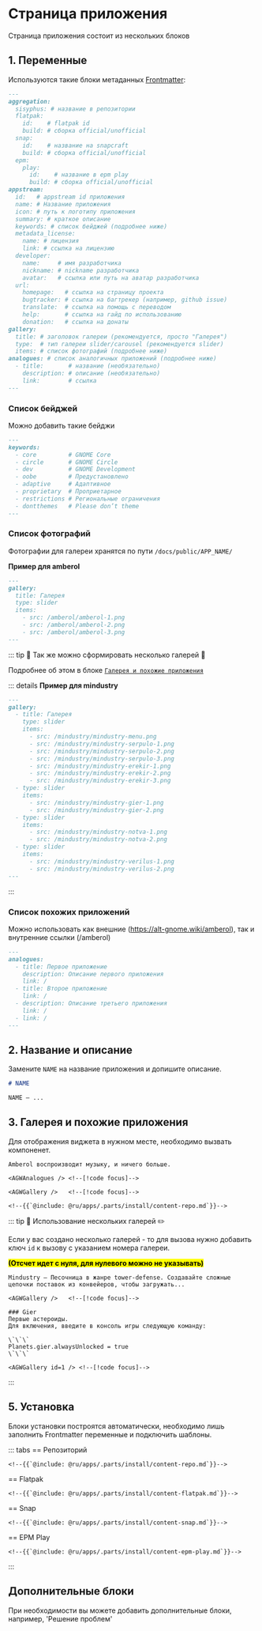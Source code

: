 # Страница приложения

Страница приложения состоит из нескольких блоков

## 1. Переменные

Используются такие блоки метаданных [Frontmatter](/reference/pages/vitepress#frontmatter):

<!-- prettier-ignore -->
```markdown
---
aggregation:
  sisyphus: # название в репозитории
  flatpak:
    id:    # flatpak id
    build: # сборка official/unofficial
  snap:
    id:    # название на snapcraft
    build: # сборка official/unofficial
  epm:
    play:
      id:    # название в epm play
      build: # сборка official/unofficial
appstream:
  id:   # appstream id приложения
  name: # Название приложения
  icon: # путь к логотипу приложения
  summary: # краткое описание
  keywords: # список бейджей (подробнее ниже)
  metadata_license:
    name: # лицензия
    link: # ссылка на лицензию
  developer:
    name:     # имя разработчика
    nickname: # nickname разработчика
    avatar:   # ссылка или путь на аватар разработчика
  url:
    homepage:   # ссылка на страницу проекта
    bugtracker: # ссылка на багтрекер (например, github issue)
    translate:  # ссылка на помощь с переводом
    help:       # ссылка на гайд по использованию
    donation:   # ссылка на донаты
gallery:
  title: # заголовок галереи (рекомендуется, просто "Галерея")
  type:  # тип галереи slider/carousel (рекомендуется slider)
  items: # список фотографий (подробнее ниже)
analogues: # список аналогичных приложений (подробнее ниже)
  - title:       # название (необязательно)
    description: # описание (необязательно)
    link:        # ссылка
---
```

### Список бейджей

Можно добавить такие бейджи

<!-- prettier-ignore -->
```markdown
---
keywords:
  - core         # GNOME Core
  - circle       # GNOME Circle
  - dev          # GNOME Development
  - oobe         # Предустановлено
  - adaptive     # Адаптивное
  - proprietary  # Проприетарное
  - restrictions # Региональные ограничения
  - dontthemes   # Please don’t theme
---
```

### Список фотографий

Фотографии для галереи хранятся по пути `/docs/public/APP_NAME/`

**Пример для amberol**

```markdown
---
gallery:
  title: Галерея
  type: slider
  items:
    - src: /amberol/amberol-1.png
    - src: /amberol/amberol-2.png
    - src: /amberol/amberol-3.png
---
```

::: tip :sunrise_over_mountains: Так же можно сформировать несколько галерей :art:

Подробнее об этом в блоке [`Галерея и похожие приложения`](#_3-галерея-и-похожие-приложения)

::: details **Пример для mindustry**
```markdown
---
gallery:
  - title: Галерея
    type: slider
    items:
      - src: /mindustry/mindustry-menu.png
      - src: /mindustry/mindustry-serpulo-1.png
      - src: /mindustry/mindustry-serpulo-2.png
      - src: /mindustry/mindustry-serpulo-3.png
      - src: /mindustry/mindustry-erekir-1.png
      - src: /mindustry/mindustry-erekir-2.png
      - src: /mindustry/mindustry-erekir-3.png
  - type: slider
    items:
      - src: /mindustry/mindustry-gier-1.png
      - src: /mindustry/mindustry-gier-2.png
  - type: slider
    items:
      - src: /mindustry/mindustry-notva-1.png
      - src: /mindustry/mindustry-notva-2.png
  - type: slider
    items:
      - src: /mindustry/mindustry-verilus-1.png
      - src: /mindustry/mindustry-verilus-2.png
---
```
:::


### Список похожих приложений

Можно использовать как внешние (https://alt-gnome.wiki/amberol), так и внутренние ссылки (/amberol)

```markdown
---
analogues:
  - title: Первое приложение
    description: Описание первого приложения
    link: /
  - title: Второе приложение
    link: /
  - description: Описание третьего приложения
    link: /
  - link: /
---
```

## 2. Название и описание

Замените `NAME` на название приложения и допишите описание.

```markdown
# NAME

NAME — ...
```

## 3. Галерея и похожие приложения

Для отображения виджета в нужном месте, необходимо вызвать компоненет.

```markdown-vue
Amberol воспроизводит музыку, и ничего больше.

<AGWAnalogues /> <!--[!code focus]-->

<AGWGallery />   <!--[!code focus]-->

<!--{{`@include: @ru/apps/.parts/install/content-repo.md`}}-->
```

::: tip :pushpin: Использование нескольких галерей :pencil2:

Если у вас создано несколько галерей - то для вызова нужно добавить ключ `id` к вызову с указанием номера галереи.

<mark>**(Отсчет идет с нуля, для нулевого можно не указывать)**</mark>

```markdown-vue
Mindustry — Песочница в жанре tower-defense. Создавайте сложные цепочки поставок из конвейеров, чтобы загружать...

<AGWGallery />   <!--[!code focus]-->

### Gier
Первые астероиды.
Для включения, введите в консоль игры следующую команду:

\`\`\`
Planets.gier.alwaysUnlocked = true
\`\`\`

<AGWGallery id=1 /> <!--[!code focus]-->

```

:::

## 5. Установка

Блоки установки построятся автоматически, необходимо лишь заполнить Frontmatter переменные и подключить шаблоны.

::: tabs
== Репозиторий

```markdown-vue
<!--{{`@include: @ru/apps/.parts/install/content-repo.md`}}-->
```

== Flatpak

```markdown-vue
<!--{{`@include: @ru/apps/.parts/install/content-flatpak.md`}}-->
```

== Snap

```markdown-vue
<!--{{`@include: @ru/apps/.parts/install/content-snap.md`}}-->
```

== EPM Play

```markdown-vue
<!--{{`@include: @ru/apps/.parts/install/content-epm-play.md`}}-->
```

:::

## Дополнительные блоки

При необходимости вы можете добавить дополнительные блоки, например, 'Решение проблем'

